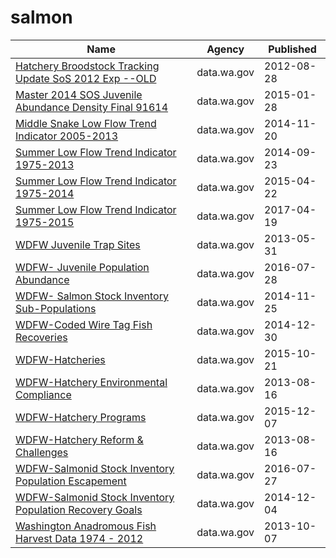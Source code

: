 # salmon

Name | Agency | Published
---- | ---- | ---------
[Hatchery Broodstock Tracking Update SoS 2012 Exp --OLD](../datasets/qp76-kq4t.md) | data.wa.gov | 2012-08-28
[Master 2014 SOS Juvenile Abundance Density Final 91614](../datasets/fkrj-zq56.md) | data.wa.gov | 2015-01-28
[Middle Snake Low Flow Trend Indicator 2005-2013](../datasets/g8kr-9vgm.md) | data.wa.gov | 2014-11-20
[Summer Low Flow Trend Indicator 1975-2013](../datasets/hdw4-yhs4.md) | data.wa.gov | 2014-09-23
[Summer Low Flow Trend Indicator 1975-2014](../datasets/6i3q-gfgy.md) | data.wa.gov | 2015-04-22
[Summer Low Flow Trend Indicator 1975-2015](../datasets/aw3j-6k75.md) | data.wa.gov | 2017-04-19
[WDFW Juvenile Trap Sites](../datasets/42qd-frvg.md) | data.wa.gov | 2013-05-31
[WDFW- Juvenile Population Abundance](../datasets/cqra-s74n.md) | data.wa.gov | 2016-07-28
[WDFW- Salmon Stock Inventory Sub-Populations](../datasets/a262-e2bp.md) | data.wa.gov | 2014-11-25
[WDFW-Coded Wire Tag Fish Recoveries](../datasets/auvb-4rvk.md) | data.wa.gov | 2014-12-30
[WDFW-Hatcheries](../datasets/hjdc-v2n4.md) | data.wa.gov | 2015-10-21
[WDFW-Hatchery Environmental Compliance](../datasets/kkze-qu6r.md) | data.wa.gov | 2013-08-16
[WDFW-Hatchery Programs](../datasets/8d7d-8in5.md) | data.wa.gov | 2015-12-07
[WDFW-Hatchery Reform & Challenges](../datasets/yad4-zsfv.md) | data.wa.gov | 2013-08-16
[WDFW-Salmonid Stock Inventory Population Escapement](../datasets/fgyz-n3uk.md) | data.wa.gov | 2016-07-27
[WDFW-Salmonid Stock Inventory Population Recovery Goals](../datasets/d8mu-pcf6.md) | data.wa.gov | 2014-12-04
[Washington Anadromous Fish Harvest Data 1974 - 2012](../datasets/9mju-mxty.md) | data.wa.gov | 2013-10-07

